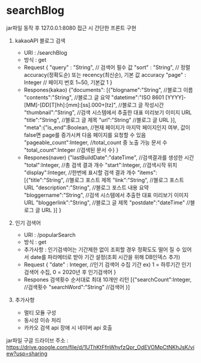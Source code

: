 # searchBlog

jar파일 동작 후 127.0.0.1:8080 접근 시 간단한 프론트 구현

1. kakaoAPI 블로그 검색
   - URI : /searchBlog
   - 방식 : get
   - Request
     {
	     "query" : "String", // 검색어 필수 값
		 "sort" : "String", // 정렬 accuracy(정확도순) 또는 recency(최신순), 기본 값 accuracy
		 "page" : Integer // 페이지 번호 1~50, 기본값 1
	 }
   - Respones(kakao)
     {"documents":
	     [{"blogname":"String", //블로그 이름
		   "contents":"String", //블로그 글 요약
		   "datetime":"ISO 8601 [YYYY]-[MM]-[DD]T[hh]:[mm]:[ss].000+[tz]", //블로그 글 작성시간
		   "thumbnail":"String", //검색 시스템에서 추출한 대표 미리보기 이미지 URL
		   "title":"String", //블로그 글 제목
		   "url":"String" //블로그 글 URL
		   }], 
     "meta":{"is_end":Boolean, //현재 페이지가 마지막 페이지인지 여부, 값이 false면 page를 증가시켜 다음 페이지를 요청할 수 있음
	       "pageable_count":Integer, //total_count 중 노출 가능 문서 수
	       "total_count":Integer //검색된 문서 수}
	 }
   - Respones(naver)
     {"lastBuildDate":"dateTime",  //검색결과를 생성한 시간 
	  "total":Integer,  //총 검색 결과 개수 
	  "start":Integer,  //검색시작 위치
	  "display":Integer,  //한번에 표시할 검색 결과 개수 
	  "items":
	     [{"title":"String", //블로그 포스트 제목
		   "link":"String", //블로그 포스트 URL
		   "description":"String", //블로그 포스트 내용 요약
		   "bloggername":"String", //검색 시스템에서 추출한 대표 미리보기 이미지 URL
		   "bloggerlink":"String", //블로그 글 제목
		   "postdate":"dateTime" //블로그 글 URL
		  }]
	 }
	 
2. 인기 검색어
   - URI : /popularSearch
   - 방식 : get
   - 추가사항 : 인기검색어는 기간제한 없이 조회할 경우 정확도도 떨어 질 수 있어서 date를 파라메터로 받아 기간 설정(조회 시간을 위해 DB인덱스 추가)
   - Request
     {
	     "date" : Integer, //인기 검색어 수집 기간 ex) 1 = 하루기간 인기검색어 수집, 0 = 2020년 후 인기검색어
	 }
   - Respones
     검색횟수 순서대로 최대 10개만 리턴
     [{"searchCount":Integer, //검색횟수
	   "searchWord":"String"  //검색어
	 }]

3. 추가사항
   - 멀티 모듈 구성
   - 동시성 이슈 처리
   - 카카오 검색 api 장애 시 네이버 api 호출

jar파일 구글 드라이브 주소 : https://drive.google.com/file/d/1UThKtFfnWhyfzQpr_OdEVOMpCtNKhJsK/view?usp=sharing
